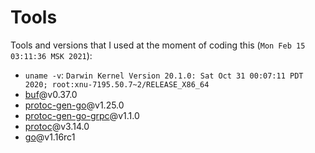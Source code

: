 # Tools

Tools and versions that I used at the moment of coding this (`Mon Feb 15 03:11:36 MSK 2021`):

- `uname -v`: `Darwin Kernel Version 20.1.0: Sat Oct 31 00:07:11 PDT 2020; root:xnu-7195.50.7~2/RELEASE_X86_64`
- [buf](https://github.com/bufbuild/buf)@v0.37.0
- [protoc-gen-go](https://github.com/protocolbuffers/protobuf-go/tree/master/cmd/protoc-gen-go)@v1.25.0
- [protoc-gen-go-grpc](https://github.com/grpc/grpc-go/tree/master/cmd/protoc-gen-go-grpc)@v1.1.0
- [protoc](https://github.com/protocolbuffers/protobuf)@v3.14.0
- [go](https://golang.org/)@v1.16rc1
